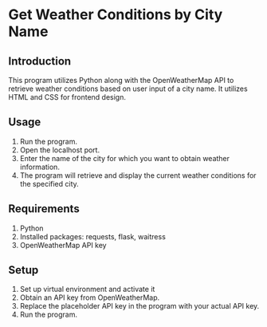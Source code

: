 
# Get Weather Conditions by City Name

## Introduction

This program utilizes Python along with the OpenWeatherMap API to retrieve weather conditions based on user input of a city name. It utilizes HTML and CSS for frontend design.

## Usage

1. Run the program.
2. Open the localhost port.
3. Enter the name of the city for which you want to obtain weather information.
4. The program will retrieve and display the current weather conditions for the specified city.

## Requirements

1. Python
2. Installed packages: requests, flask, waitress
3. OpenWeatherMap API key

## Setup

1. Set up virtual environment and activate it
1. Obtain an API key from OpenWeatherMap.
2. Replace the placeholder API key in the program with your actual API key.
3. Run the program.
